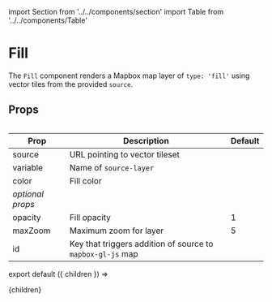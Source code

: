 import Section from '../../components/section'
import Table from '../../components/Table'

# Fill

The `Fill` component renders a Mapbox map layer of `type: 'fill'` using vector tiles from the provided `source`.

## Props

<Table>

| Prop             | Description                                                | Default |
| ---------------- | ---------------------------------------------------------- | ------- |
| source           | URL pointing to vector tileset                             |         |
| variable         | Name of `source-layer`                                     |         |
| color            | Fill color                                                 |         |
| _optional props_ |                                                            |         |
| opacity          | Fill opacity                                               | 1       |
| maxZoom          | Maximum zoom for layer                                     | 5       |
| id               | Key that triggers addition of source to `mapbox-gl-js` map |         |

</Table>

export default ({ children }) => <Section name='fill'>{children}</Section>
